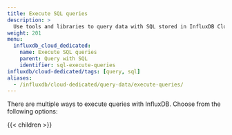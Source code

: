 ```yaml
---
title: Execute SQL queries
description: >
  Use tools and libraries to query data with SQL stored in InfluxDB Cloud Dedicated.
weight: 201
menu:
  influxdb_cloud_dedicated:
    name: Execute SQL queries
    parent: Query with SQL
    identifier: sql-execute-queries
influxdb/cloud-dedicated/tags: [query, sql]
aliases:
  - /influxdb/cloud-dedicated/query-data/execute-queries/
---
```


There are multiple ways to execute queries with InfluxDB. Choose from the following options:

{{< children >}}

